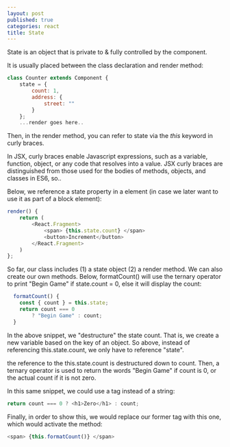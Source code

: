 ```yaml
---
layout: post
published: true
categories: react
title: State
---
```


State is an object that is private to & fully controlled by the component.  

It is usually placed between the class declaration and render method:


```javascript
class Counter extends Component {
    state = {
        count: 1,
        address: {
            street: ""
        }
    };
    ...render goes here.. 
```

Then, in the render method, you can refer to state via the *this* keyword in curly braces.  

In JSX, curly braces enable Javascript expressions, such as a variable, function, object, or any code that resolves into a value.  JSX curly braces are distinguished from those used for the bodies of methods, objects, and classes in ES6, so.. 

Below, we reference a state property in a <span> element (in case we later want to use it as part of a block element):  

```javascript
render() {
    return (
        <React.Fragment>
            <span> {this.state.count} </span>
            <button>Increment</button>
        </React.Fragment>
    )
};
```

So far, our class includes (1) a state object (2) a render method.  We can also create our own methods.  Below, formatCount() will use the ternary operator to print "Begin Game" if state.count = 0, else it will display the count:  

```javascript
  formatCount() {
    const { count } = this.state;
    return count === 0 
        ? "Begin Game" : count;
  }
```

In the above snippet, we "destructure" the state count.  That is, we create a new variable based on the key of an object.  So above, instead of referencing this.state.count, we only have to reference "state". 

the reference to the this.state.count is destructured down to count.  Then, a ternary operator is used to return the words "Begin Game" if count is 0, or the actual count if it is not zero.

In this same snippet, we could use a tag instead of a string: 

```javascript
return count === 0 ? <h1>Zero</h1> : count;
```

Finally, in order to show this, we would replace our former <span> tag with this one, which would activate the method: 

```javascript
<span> {this.formatCount()} </span>
```


